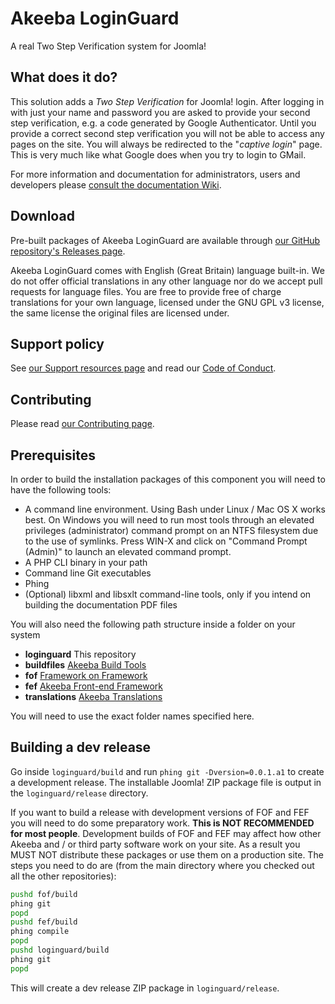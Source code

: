 # Akeeba LoginGuard

A real Two Step Verification system for Joomla!

## What does it do?

This solution adds a _Two Step Verification_ for Joomla! login. After logging in with just your name and password you are asked to provide your second step verification, e.g. a code generated by Google Authenticator. Until you provide a correct second step verification you will not be able to access any pages on the site. You will always be redirected to the "_captive login_" page. This is very much like what Google does when you try to login to GMail.

For more information and documentation for administrators, users and developers please [consult the documentation Wiki](https://github.com/akeeba/loginguard/wiki).

## Download

Pre-built packages of Akeeba LoginGuard are available through [our GitHub repository's Releases page](https://github.com/akeeba/loginguard/releases).

Akeeba LoginGuard comes with English (Great Britain) language built-in. We do not offer official translations in any other language nor do we accept pull requests for language files. You are free to provide free of charge translations for your own language, licensed under the GNU GPL v3 license, the same license the original files are licensed under.

## Support policy

See [our Support resources page](.github/SUPPORT.md) and read our [Code of Conduct](.github/CODE_OF_CONDUCT.md).

## Contributing

Please read [our Contributing page](.github/CONTRIBUTING.md).
 
## Prerequisites

In order to build the installation packages of this component you will need to have the following tools:

* A command line environment. Using Bash under Linux / Mac OS X works best. On Windows you will need to run most tools through an elevated privileges (administrator) command prompt on an NTFS filesystem due to the use of symlinks. Press WIN-X and click on "Command Prompt (Admin)" to launch an elevated command prompt.
* A PHP CLI binary in your path
* Command line Git executables
* Phing
* (Optional) libxml and libsxlt command-line tools, only if you intend on building the documentation PDF files

You will also need the following path structure inside a folder on your system

* **loginguard** This repository
* **buildfiles** [Akeeba Build Tools](https://github.com/akeeba/buildfiles)
* **fof** [Framework on Framework](https://github.com/akeeba/fof)
* **fef** [Akeeba Front-end Framework](https://github.com/akeeba/fef)
* **translations** [Akeeba Translations](https://github.com/akeeba/translations)

You will need to use the exact folder names specified here.

## Building a dev release

Go inside `loginguard/build` and run `phing git -Dversion=0.0.1.a1` to create a development release. The installable Joomla! ZIP package file is output in the `loginguard/release` directory.

If you want to build a release with development versions of FOF and FEF you will need to do some preparatory work. **This is NOT RECOMMENDED for most people**. Development builds of FOF and FEF may affect how other Akeeba and / or third party software work on your site. As a result you MUST NOT distribute these packages or use them on a production site. The steps you need to do are (from the main directory where you checked out all the other repositories):
```bash
pushd fof/build
phing git
popd
pushd fef/build
phing compile
popd
pushd loginguard/build
phing git 
popd 
```
This will create a dev release ZIP package in `loginguard/release`.
